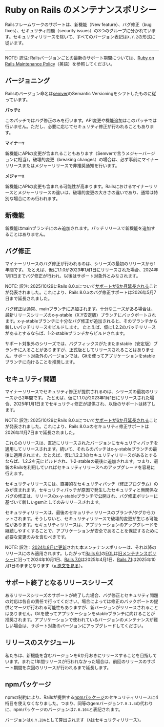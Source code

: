 Ruby on Rails のメンテナンスポリシー
====================================

Railsフレームワークのサポートは、新機能（New feature）、バグ修正（bug fixes）、セキュリティ問題（security issues）の3つのグループに分かれています。セキュリティリリースを除いて、すべてのバージョン表記は`X.Y.Z`の形式に従います。

--------------------------------------------------------------------------------

NOTE: 訳注: Railsバージョンごとの最新のサポート期間については、[Ruby on Rails Maintenance Policy](https://rubyonrails.org/maintenance)（英語）を参照してください。

バージョニング
------------

Railsのバージョン命名は[semver](http://semver.org/)のSemantic Versioningをシフトしたものに従っています。

**パッチ`Z`**

このパッチではバグ修正のみを行います。API変更や機能追加はこのパッチでは行いません。ただし、必要に応じてセキュリティ修正が行われることもあります。

**マイナー`Y`**

新機能にAPIの変更が含まれることもあります（Semverで言うメジャーバージョンに相当）。破壊的変更（breaking changes）の場合は、必ず事前にマイナーリリースまたはメジャーリリースで非推奨通知を行います。

**メジャー`X`**

新機能にAPIの変更も含まれる可能性が高まります。Railsにおけるマイナーリリースとメジャーリリースの違いは、破壊的変更の大きさの違いであり、通常は特別な場合にのみ行われます。

新機能
------------

新機能はmainブランチにのみ追加されます。パッチリリースで新機能を追加することはありません。

バグ修正
---------

マイナーリリースのバグ修正が行われるのは、シリーズの最初のリリースから1年間です。
たとえば、仮に1.1.0が2023年1月1日にリリースされた場合、2024年1月1日までバグ修正が行われ、以後はサポート対象外とみなされます。

NOTE: 訳注: 2025/10/29にRails 8.0.xについて[サポートが6か月延長される](https://rubyonrails.org/2025/10/29/new-rails-releases-and-end-of-support-announcement)ことが発表されました。これにより、Rails 8.0.xのバグ修正サポートは2026年5月7日まで延長されました。

バグ修正は通常、mainブランチに追加されます。十分なニーズがある場合は、最新リリースシリーズのx-y-stable（X.Y安定版）ブランチにバックポートされます。x-y-stableブランチに十分なバグ修正が追加されると、そのブランチから新しいパッチリリースをビルドします。
たとえば、仮に1.2.2のパッチリリースがあるとするならば、1-2-stableブランチからビルドされます。

サポート対象外のシリーズでは、バグフィックスがたまたまstable（安定版）ブランチに入ることがありますが、正式版としてリリースされることはありません。サポート対象外のバージョンでは、Gitを使ってアプリケーションをstableブランチに向けることを推奨します。

セキュリティ問題
---------------

マイナーリリースでセキュリティ修正が提供されるのは、シリーズの最初のリリースから2年間です。
たとえば、仮に1.1.0が2023年1月1日にリリースされた場合、2025年1月1日までセキュリティ修正が提供され、以後のサポートは終了します。

NOTE: 訳注: 2025/10/29にRails 8.0.xについて[サポートが6か月延長される](https://rubyonrails.org/2025/10/29/new-rails-releases-and-end-of-support-announcement)ことが発表されました。これにより、Rails 8.0.xのセキュリティ修正サポートは2026年11月7日まで延長されました。

これらのリリースは、直近にリリースされたバージョンにセキュリティパッチを適用してリリースされます。続いて、それらのパッチはx-y-stableブランチの最後に適用されます。たとえば、仮に1.2.2.1のセキュリティリリースがあるとするならば、1.2.2を元にビルドされ、1-2-stableの最後に追加されます。つまり、最新のRailsを利用していればセキュリティリリースへのアップグレードを容易に行えます。

セキュリティリリースには、直接的なセキュリティパッチ（修正プログラム）のみが含まれます。セキュリティパッチが原因で発生したセキュリティと無関係なバグの修正は、リリースのx-y-stableブランチで公開され、バグ修正ポリシーに基づいて新しいgemとしてのみリリースされます。

セキュリティリリースは、最後のセキュリティリリースのブランチ/タグからカットされます。そうしないと、セキュリティリリースで破壊的変更が生じる可能性があります。セキュリティリリースは、アプリケーションのアップグレードを継続しやすくすることで、アプリケーションが安全であることを保証するために必要な変更のみを含むべきです。

NOTE: 訳注：[2024年8月に更新](https://github.com/rails/rails/pull/52471)された本メンテナンスポリシーは、それ以降のリリースにのみ適用されます。したがって[Rails 6.1](https://railsguides.jp/6_1_release_notes.html)の[EOL](https://www.google.com/search?q=EOL)は[旧メンテナンスポリシー](https://github.com/yasslab/railsguides.jp/pull/1651/files)に沿って2024年10月1日、[Rails 7.0](https://railsguides.jp/7_0_release_notes.html)は2025年4月1日、[Rails 7.1](https://railsguides.jp/7_1_release_notes.html)は2025年10月1日のままとなります（[» 原文を見る](https://rubyonrails.org/maintenance#security)）。


サポート終了となるリリースシリーズ
--------------------------

あるリリースシリーズのサポートが終了した場合、バグ修正とセキュリティ問題の対応は各自の責任で行ってください。場合によっては修正のバックポートの提供とマージが行われる可能性もありますが、新バージョンがリリースされることはありません。Gitを使ってアプリケーションをstableブランチに向けることが推奨されます。アプリケーションで使われているバージョンのメンテナンスが難しい場合は、サポート対象のバージョンにアップグレードしてください。

リリースのスケジュール
----------------

私たちは、新機能を含むバージョンを6か月おきにリリースすることを目指しています。まれに1年間リリースが行われなかった場合は、前回のリリースのサポート期間を次回のリリースが行われるまで延長します。

npmパッケージ
------------

npmの制約により、Railsが提供する[npmパッケージ][]のセキュリティリリースに4桁目を使えなくなりました。つまり、同等のgemバージョン`7.0.1.4`の代わりに、npmパッケージのバージョンは`7.0.104`と表記されます。

バージョンは`X.Y.Z0A`として算出されます（`A`はセキュリティリリース）。

[npmパッケージ]: https://www.npmjs.com/org/rails
